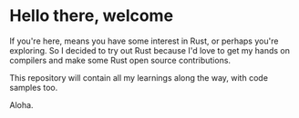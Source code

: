 # Hello there, welcome

If you're here, means you have some interest in Rust, or perhaps you're exploring.
So I decided to try out Rust because I'd love to get my hands on compilers and make some Rust open source contributions.

This repository will contain all my learnings along the way, with code samples too.

Aloha.
